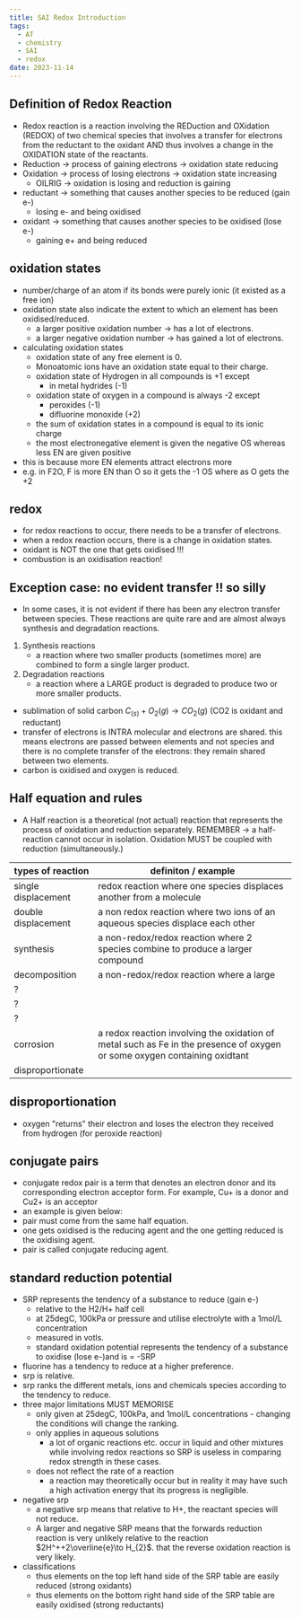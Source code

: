 ```yaml
---
title: SAI Redox Introduction
tags:
  - AT
  - chemistry
  - SAI
  - redox
date: 2023-11-14
---
```

## Definition of Redox Reaction
- Redox reaction is a reaction involving the REDuction and OXidation (REDOX) of two chemical species that involves a transfer for electrons from the reductant to the oxidant AND thus involves a change in the OXIDATION state of the reactants.
- Reduction -> process of gaining electrons -> oxidation state reducing
- Oxidation -> process of losing electrons -> oxidation state increasing
	- OILRIG -> oxidation is losing and reduction is gaining
- reductant -> something that causes another species to be reduced (gain e-)
	- losing e- and being oxidised
- oxidant -> something that causes another species to be oxidised (lose e-)
	- gaining e+ and being reduced

## oxidation states
- number/charge of an atom if its bonds were purely ionic (it existed as a free ion)
- oxidation state also indicate the extent to which an element has been oxidised/reduced.
	- a larger positive oxidation number -> has a lot of electrons.
	- a larger negative oxidation number -> has gained a lot of electrons.
- calculating oxidation states
	- oxidation state of any free element is 0.
	- Monoatomic ions have an oxidation state equal to their charge.
	- oxidation state of Hydrogen in all compounds is +1 except
		- in metal hydrides (-1)
	- oxidation state of oxygen in a compound is always -2 except
		- peroxides (-1)
		- difluorine monoxide (+2)
	- the sum of oxidation states in a compound is equal to its ionic charge
	- the most electronegative element is given the negative OS whereas less EN are given positive
- this is because more EN elements attract electrons more
- e.g. in F2O, F is more EN than O so it gets the -1 OS where as O gets the +2

## redox
- for redox reactions to occur, there needs to be a transfer of electrons.
- when a redox reaction occurs, there is a change in oxidation states.
- oxidant is NOT the one that gets oxidised !!!
- combustion is an oxidisation reaction!

## Exception case: no evident transfer !! so silly
- In some cases, it is not evident if there has been any electron transfer between species. These reactions are quite rare and are almost always synthesis and degradation reactions.
1. Synthesis reactions
	- a reaction where two smaller products (sometimes more) are combined to form a single larger product.
2. Degradation reactions
	- a reaction where a LARGE product is degraded to produce two or more smaller products.
- sublimation of solid carbon $C_{(s)}+O_{2}(g)\to CO_{2}(g)$ (CO2 is oxidant and reductant)
- transfer of electrons is INTRA molecular and electrons are shared. this means electrons are passed between elements and not species and there is no complete transfer of the electrons: they remain shared between two elements.
- carbon is oxidised and oxygen is reduced.

## Half equation and rules
- A Half reaction is a theoretical (not actual) reaction that represents the process of oxidation and reduction separately. REMEMBER -> a half-reaction cannot occur in isolation. Oxidation MUST be coupled with reduction (simultaneously.)

| types of reaction   | definiton / example                                                                                                       |
| ------------------- | ------------------------------------------------------------------------------------------------------------------------- |
| single displacement | redox reaction where one species displaces another from a molecule                                                        |
| double displacement | a non redox reaction where two ions of an aqueous species displace each other                                             |
| synthesis           | a non-redox/redox reaction where 2 species combine to produce a larger compound                                           |
| decomposition       | a non-redox/redox reaction where a large                                                                                  |
| ?                   |                                                                                                                           |
| ?                   |                                                                                                                           |
| ?                   |                                                                                                                           |
| corrosion           | a redox reaction involving the oxidation of metal such as Fe in the presence of oxygen or some oxygen containing oxidtant |
| disproportionate    |                                                                                                                           |

## disproportionation
- oxygen "returns" their electron and loses the electron they received from hydrogen (for peroxide reaction)

## conjugate pairs
- conjugate redox pair is a term that denotes an electron donor and its corresponding electron acceptor form. For example, Cu+ is a donor and Cu2+ is an acceptor
- an example is given below:
- pair must come from the same half equation.
- one gets oxidised is the reducing agent and the one getting reduced is the oxidising agent.
- pair is called conjugate reducing agent.

## standard reduction potential
- SRP represents the tendency of a substance to reduce (gain e-)
	- relative to the H2/H+ half cell
	- at 25degC, 100kPa or pressure and utilise electrolyte with a 1mol/L concentration
	- measured in votls.
	- standard oxidation potential represents the tendency of a substance to oxidise (lose e-)and is = -SRP
- fluorine has a tendency to reduce at a higher preference.
- srp is relative.
- srp ranks the different metals, ions and chemicals species according to the tendency to reduce.
- three major limitations MUST MEMORISE
	- only given at 25degC, 100kPa, and 1mol/L concentrations - changing the conditions will change the ranking.
	- only applies in aqueous solutions
		- a lot of organic reactions etc. occur in liquid and other mixtures while involving redox reactions so SRP is useless in comparing redox strength in these cases.
	- does not reflect the rate of a reaction
		- a reaction may theoretically occur but in reality it may have such a high activation energy that its progress is negligible.
- negative srp
	- a negative srp means that relative to H+, the reactant species will not reduce.
	- A larger and negative SRP means that the forwards reduction reaction is very unlikely relative to the reaction $2H^++2\overline{e}\to H_{2}$. that the reverse oxidation reaction is very likely.
- classifications
	- thus elements on the top left hand side of the SRP table are easily reduced (strong oxidants)
	- thus elements on the bottom right hand side of the SRP table are easily oxidised (strong reductants)